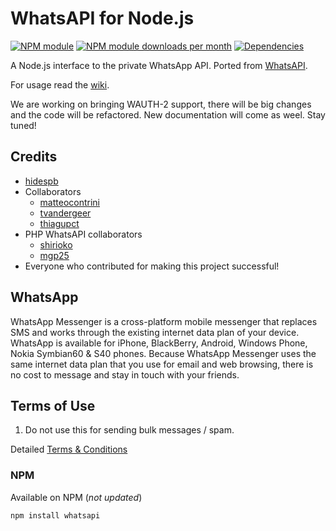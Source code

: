# WhatsAPI for Node.js

[![NPM module](http://img.shields.io/npm/v/whatsapi.svg)](https://www.npmjs.org/package/whatsapi)
[![NPM module downloads per month](http://img.shields.io/npm/dm/whatsapi.svg)](https://www.npmjs.org/package/whatsapi)
[![Dependencies](http://img.shields.io/npm/dm/whatsapi.svg)](https://david-dm.org/hidespb/node-whatsapi)

A Node.js interface to the private WhatsApp API. Ported from [WhatsAPI](https://github.com/mgp25/WhatsAPI-Official).

For usage read the [wiki](https://github.com/hidespb/node-whatsapi/wiki/Documentation).

We are working on bringing WAUTH-2 support, there will be big changes and the code will be refactored. New documentation will come as weel. Stay tuned!

## Credits
- [hidespb](https://github.com/hidespb)
- Collaborators
  - [matteocontrini](https://github.com/matteocontrini)
  - [tvandergeer](https://github.com/tvandergeer)
  - [thiagupct](https://github.com/thiagupct)
- PHP WhatsAPI collaborators
  - [shirioko](https://github.com/shirioko)
  - [mgp25](https://github.com/mgp25)
- Everyone who contributed for making this project successful!

## WhatsApp
WhatsApp Messenger is a cross-platform mobile messenger that replaces SMS and works through the existing internet data plan of your device. WhatsApp is available for iPhone, BlackBerry, Android, Windows Phone, Nokia Symbian60 & S40 phones. Because WhatsApp Messenger uses the same internet data plan that you use for email and web browsing, there is no cost to message and stay in touch with your friends.

## Terms of Use
1. Do not use this for sending bulk messages / spam.

Detailed [Terms & Conditions](http://www.whatsapp.com/legal/)

### NPM
Available on NPM (*not updated*)
```
npm install whatsapi
```
